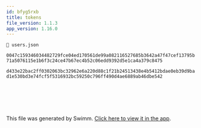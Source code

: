 ```yaml
---
id: bfyg5rxb
title: tokens
file_version: 1.1.3
app_version: 1.16.0
---
```


`📄 users.json`

`0047c159346034482729fce04ed170561de99a082116527685b3642a47f47cef13795b71a5076115e1b6f3c24ce47b67ec4b52c06edd9392d5e1ca4a379c8475`<swm-token data-swm-token=":users.json:4:7:7:`    &quot;password&quot;: &quot;0047c159346034482729fce04ed170561de99a082116527685b3642a47f47cef13795b71a5076115e1b6f3c24ce47b67ec4b52c06edd9392d5e1ca4a379c8475.6f60434a50f5083e&quot;,`"/>

`d433e22bac2ff0302063bc32962e6a220d88c1f21b24513438e4b5412bdae0eb39d9bad1e530bd3e74fcf5f5316932bc59250c796ff490d4ae6889ab46dbe542`<swm-token data-swm-token=":users.json:9:7:7:`    &quot;password&quot;: &quot;d433e22bac2ff0302063bc32962e6a220d88c1f21b24513438e4b5412bdae0eb39d9bad1e530bd3e74fcf5f5316932bc59250c796ff490d4ae6889ab46dbe542.0d210a604284e0f2&quot;,`"/>

<br/>

<br/>

<br/>

<br/>

This file was generated by Swimm. [Click here to view it in the app](https://swimm-web-app.web.app/repos/Z2l0aHViJTNBJTNBZWNvbW0lM0ElM0Ftb3NoaWtzd2ltbQ==/docs/bfyg5rxb).
